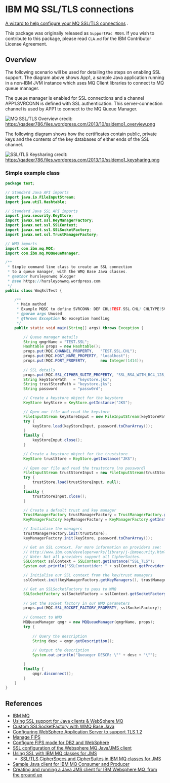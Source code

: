 IBM MQ SSL/TLS connections
==========================

[A wizard to help configure your MQ SSL/TLS connections](https://github.com/ibm-messaging/mq-tls-ssl-wizard)
.

This package was originally released as `SupportPac MO04`. 
If you wish to contribute to this package, please read `CLA.md` 
for the IBM Contributor License Agreement.

## Overview


The following scenario will be used for detailing the steps on enabling SSL support.
The diagram above shows App1, a sample Java application running in a non-IBM JVM instance which uses MQ Client libraries to connect to MQ queue manager.

The queue manager is enabled for SSL connections and a channel APP1.SVRCONN is defined with SSL authentication. This server-connection channel is used by APP1 to connect to the MQ Queue Manager.

![][figure1]
credit: https://qadeer786.files.wordpress.com/2013/10/ssldemo1_overview.png

The following diagram shows how the certificates contain public, private keys and the contents of the key databases of either ends of the SSL channel.

![][figure2]
credit: https://qadeer786.files.wordpress.com/2013/10/ssldemo1_keysharing.png

### Simple example class

```java
package test;

// Standard Java API imports 
import java.io.FileInputStream;
import java.util.Hashtable;

// Standard Java SSL API imports
import java.security.KeyStore;
import javax.net.ssl.KeyManagerFactory;
import javax.net.ssl.SSLContext;
import javax.net.ssl.SSLSocketFactory;
import javax.net.ssl.TrustManagerFactory;

// WMQ imports
import com.ibm.mq.MQC;
import com.ibm.mq.MQQueueManager;

/**
 * Simple command line class to create an SSL connection
 * to a queue manager, with the WMQ Base Java classes.
 * @author hursleyonwmq blogger
 * @see https://hursleyonwmq.wordpress.com
 */
public class WmqSslTest {

    /**
     * Main method
     * Example MQSC to define SVRCONN: DEF CHL(TEST.SSL.CHL) CHLTYPE(SVRCONN) SSLCIPH(RC4_MD5_US)
     * @param args Unused
     * @throws Exception No exception handling
     */
    public static void main(String[] args) throws Exception {

        // Queue manager details
        String qmgrName = "TEST.SSL";
        Hashtable props = new Hashtable();
        props.put(MQC.CHANNEL_PROPERTY,   "TEST.SSL.CHL");
        props.put(MQC.HOST_NAME_PROPERTY, "localhost");
        props.put(MQC.PORT_PROPERTY,      new Integer(1414));
        
        // SSL details
        props.put(MQC.SSL_CIPHER_SUITE_PROPERTY, "SSL_RSA_WITH_RC4_128_MD5");
        String keyStorePath   = "keystore.jks";
        String trustStorePath = "keystore.jks";
        String password       = "passw0rd";

        // Create a keystore object for the keystore
        KeyStore keyStore = KeyStore.getInstance("JKS");

        // Open our file and read the keystore
        FileInputStream keyStoreInput = new FileInputStream(keyStorePath);
        try {
            keyStore.load(keyStoreInput, password.toCharArray());
        }
        finally {
            keyStoreInput.close();
        }               

        // Create a keystore object for the truststore
        KeyStore trustStore = KeyStore.getInstance("JKS");
        
        // Open our file and read the truststore (no password)
        FileInputStream trustStoreInput = new FileInputStream(trustStorePath);
        try {
            trustStore.load(trustStoreInput, null);
        }
        finally {
            trustStoreInput.close();
        }               

        // Create a default trust and key manager
        TrustManagerFactory trustManagerFactory = TrustManagerFactory.getInstance(TrustManagerFactory.getDefaultAlgorithm());
        KeyManagerFactory keyManagerFactory = KeyManagerFactory.getInstance(KeyManagerFactory.getDefaultAlgorithm());

        // Initialise the managers
        trustManagerFactory.init(trustStore);
        keyManagerFactory.init(keyStore, password.toCharArray());

        // Get an SSL context. For more information on providers see:
        // http://www.ibm.com/developerworks/library/j-ibmsecurity.html
        // Note: Not all providers support all CipherSuites.
        SSLContext sslContext = SSLContext.getInstance("SSL_TLS");
        System.out.println("SSLContextider: " + sslContext.getProvider().toString());

        // Initialise our SSL context from the key/trust managers  
        sslContext.init(keyManagerFactory.getKeyManagers(), trustManagerFactory.getTrustManagers(), null);

        // Get an SSLSocketFactory to pass to WMQ
        SSLSocketFactory sslSocketFactory = sslContext.getSocketFactory();
        
        // Set the socket factory in our WMQ parameters
        props.put(MQC.SSL_SOCKET_FACTORY_PROPERTY, sslSocketFactory);
        
        // Connect to WMQ
        MQQueueManager qmgr = new MQQueueManager(qmgrName, props);
        try {
        
            // Query the description
            String desc = qmgr.getDescription();
            
            // Output the description
            System.out.println("Queueger DESCR: \"" + desc + "\"");

        }
        finally {
            qmgr.disconnect();
        }
    }
}
```

## References
 - [IBM MQ](https://www.ibm.com/support/knowledgecenter/SSFKSJ/com.ibm.mq.helphome.doc/product_welcome_wmq.htm)
 - [Using SSL support for Java clients & WebSphere MQ](https://qadeer786.wordpress.com/2013/10/08/using-ssl-support-for-java-clients-websphere-mq/)
 - [Custom SSLSocketFactory with WMQ Base Java](https://hursleyonwmq.wordpress.com/2007/03/08/custom-sslsocketfactory-with-wmq-base-java/)
 - [Configuring WebSphere Application Server to support TLS 1.2](https://www.ibm.com/support/knowledgecenter/en/SS2L6K_5.0.0/com.ibm.rational.relm.install.doc/topics/t_enable_tls1.2_was.html)
 - [Manage FIPS](https://www.ibm.com/support/knowledgecenter/en/SSAW57_8.5.5/com.ibm.websphere.nd.doc/ae/usec_manage_fips.html)
 - [Configure FIPS mode for DB2 and WebSphere](https://www.ibm.com/developerworks/data/library/techarticle/dm-ind-configure-fips-db2-ws/index.html)
 - [SSL configuration of the Websphere MQ Java/JMS client](https://www.ibm.com/developerworks/websphere/library/techarticles/0510_fehners/0510_fehners.html)
 - [Using SSL with IBM MQ classes for JMS](https://www.ibm.com/support/knowledgecenter/en/SSFKSJ_8.0.0/com.ibm.mq.dev.doc/q032390_.htm)
   - [SSL/TLS CipherSpecs and CipherSuites in IBM MQ classes for JMS](https://www.ibm.com/support/knowledgecenter/en/SSFKSJ_8.0.0/com.ibm.mq.dev.doc/q113220_.htm)
- [Sample Java client for IBM MQ Consumer and Producer](https://riyafa.wordpress.com/2016/02/21/sample-java-client-for-websphere-mq-consumer-and-producer/)
- [Creating and running a Java JMS client for IBM Websphere MQ, from the ground up](http://www.kevinboone.net/simplewmqclient.html)

[figure1]: https://github.com/junlapong/mq-tls-ssl-wizard/raw/master/media/mq_ssl_tls_overview.png "MQ SSL/TLS Overview"
[figure2]: https://github.com/junlapong/mq-tls-ssl-wizard/raw/master/media/ssl_tls_keysharing.png "SSL/TLS Keysharing"
